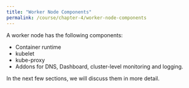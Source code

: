 ```yaml
---
title: "Worker Node Components"
permalink: /course/chapter-4/worker-node-components
---
```

A worker node has the following components:

-   Container runtime
-   kubelet
-   kube-proxy
-   Addons for DNS, Dashboard, cluster-level monitoring and logging.

In the next few sections, we will discuss them in more detail.